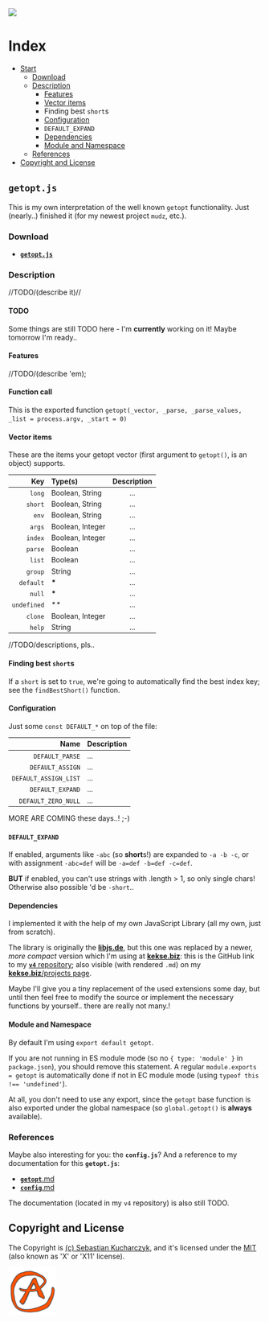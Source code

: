 <img src="https://kekse.biz/github.php?draw&override=github:getopt.js&text=v4&draw" />

# Index
* [Start](#getoptjs)
    * [Download](#download)
    * [Description](#description)
        * [Features](#features)
        * [Vector items](#vector-items)
        * Finding best `short`s
        * [Configuration](#configuration)
        * `DEFAULT_EXPAND`
    	* [Dependencies](#dependencies)
	    * [Module and Namespace](#module-and-namespace)
    * [References](#references)
* [Copyright and License](#copyright-and-license)

## `getopt.js`
This is my own interpretation of the well known `getopt` functionality.
Just (nearly..) finished it (for my newest project `mudz`, etc.).

### Download
* [**`getopt.js`**](js/getopt.js)

### Description
//TODO/(describe it)//

#### TODO
Some things are still TODO here - I'm **currently** working on it! Maybe tomorrow I'm ready..

#### Features
//TODO/(describe 'em);

#### Function call
This is the exported function
`getopt(_vector, _parse, _parse_values, _list = process.argv, _start = 0)`

#### Vector items
These are the items your getopt vector (first argument to `getopt()`, is an object) supports.

| Key         | Type(s)          | Description |
| ----------: | :--------------- | :---------: |
| `long`      | Boolean, String  | ...         |
| `short`     | Boolean, String  | ...         |
| `env`       | Boolean, String  | ...         |
| `args`      | Boolean, Integer | ...         |
| `index`     | Boolean, Integer | ...         |
| `parse`     | Boolean          | ...         |
| `list`      | Boolean          | ...         |
| `group`     | String           | ...         |
| `default`   | **\***           | ...         |
| `null`      | **\***           | ...         |
| `undefined` | **\**            | ...         |
| `clone`     | Boolean, Integer | ...         |
| `help`      | String           | ...         |

//TODO/descriptions, pls..

#### Finding best **`short`s**
If a `short` is set to `true`, we're going to automatically find the best index key;
see the `findBestShort()` function.

#### Configuration
Just some `const DEFAULT_*` on top of the file:

| Name                  | Description |
| --------------------: | :---------- |
| `DEFAULT_PARSE`       | ...         |
| `DEFAULT_ASSIGN`      | ...         |
| `DEFAULT_ASSIGN_LIST` | ...         |
| `DEFAULT_EXPAND`      | ...         |
| `DEFAULT_ZERO_NULL`   | ...         |

MORE ARE COMING these days..! ;-)

#### **`DEFAULT_EXPAND`**
If enabled, arguments like `-abc` (so **short**s!) are expanded to `-a -b -c`, or with assignment
`-abc=def` will be `-a=def -b=def -c=def`.

**BUT** if enabled, you can't use strings with .length > 1, so only single chars! Otherwise also
possible 'd be `-short`..

#### Dependencies
I implemented it with the help of my own JavaScript Library (all my own, just from scratch).

The library is originally the [**libjs.de**](https://libjs.de/), but this one was replaced by a newer,
_more compact_ version which I'm using at [**kekse.biz**](https://kekse.biz/): this is the GitHub link
to my [**`v4`** repository](https://github.com/kekse1/v4/); also visible (with rendered `.md`) on my
[**kekse.biz**/projects page](https://kekse.biz/#github://kekse1/).

Maybe I'll give you a tiny replacement of the used extensions some day, but until then feel free to
modify the source or implement the necessary functions by yourself.. there are really not many.!

#### Module and Namespace
By default I'm using `export default getopt`.

If you are not running in ES module mode (so no `{ type: 'module' }` in `package.json`), you should
remove this statement. A regular `module.exports = getopt` is automatically done if not in EC module
mode (using `typeof this !== 'undefined'`).

At all, you don't need to use any export, since the `getopt` base function is also exported under the
global namespace (so `global.getopt()` is **always** available).

### References
Maybe also interesting for you: the **`config.js`**? And a reference to my documentation for this **`getopt.js`**:

* [**`getopt`**.md](https://github.com/kekse1/v4/blob/git/docs/modules/lib/getopt.md)
* [**`config`**.md](https://github.com/kekse1/v4/blob/git/docs/modules/lib/config.md)

The documentation (located in my `v4` repository) is also still TODO.

## Copyright and License
The Copyright is [(c) Sebastian Kucharczyk](COPYRIGHT.txt),
and it's licensed under the [MIT](LICENSE.txt) (also known as 'X' or 'X11' license).

![kekse.biz](favicon.png)

